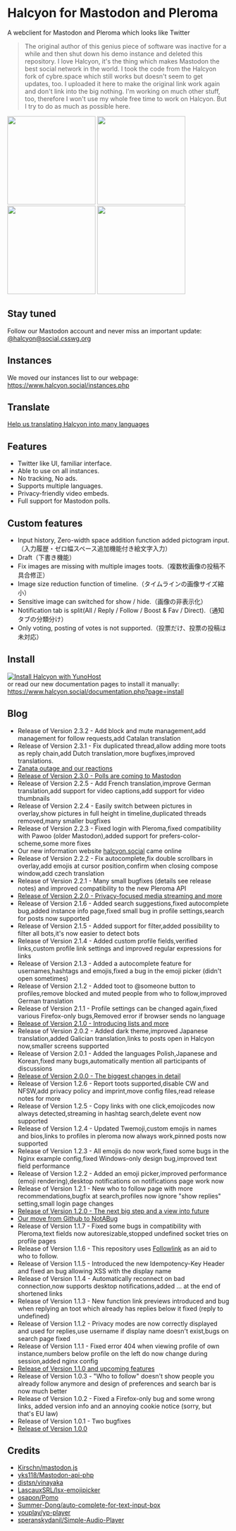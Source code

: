# Halcyon for Mastodon and Pleroma
A webclient for Mastodon and Pleroma which looks like Twitter

>The original author of this genius piece of software was inactive for a while and then shut down his demo instance and deleted this repository. I love Halcyon, it's the thing which makes Mastodon the best social network in the world. I took the code from the Halcyon fork of cybre.space which still works but doesn't seem to get updates, too. I uploaded it here to make the original link work again and don't link into the big nothing. I'm working on much other stuff, too, therefore I won't use my whole free time to work on Halcyon. But I try to do as much as possible here.

<a href="https://halcyon.osa-p.net/login/assets/images/preview0.png"><img src="https://halcyon.osa-p.net/login/assets/images/preview0.png" width="200px"></a>
<a href="https://halcyon.osa-p.net/login/assets/images/preview1.png"><img src="https://halcyon.osa-p.net/login/assets/images/preview1.png" width="200px"></a>
<a href="https://halcyon.osa-p.net/login/assets/images/preview2.png"><img src="https://halcyon.osa-p.net/login/assets/images/preview2.png" width="200px"></a>
<a href="https://halcyon.osa-p.net/login/assets/images/preview3.png"><img src="https://halcyon.osa-p.net/login/assets/images/preview3.png" width="200px"></a>

## Stay tuned
Follow our Mastodon account and never miss an important update: [@halcyon@social.csswg.org](https://social.csswg.org/@halcyon)

## Instances
We moved our instances list to our webpage: https://www.halcyon.social/instances.php

## Translate
[Help us translating Halcyon into many languages](https://translate.nikisoft.one/projects/halcyon/)

## Features
- Twitter like UI, familiar interface.
- Able to use on all instances.
- No tracking, No ads.
- Supports multiple languages.
- Privacy-friendly video embeds.
- Full support for Mastodon polls.

## Custom features
- Input history, Zero-width space addition function added pictogram input.（入力履歴・ゼロ幅スペース追加機能付き絵文字入力）
- Draft（下書き機能）
- Fix images are missing with multiple images toots.（複数枚画像の投稿不具合修正）
- Image size reduction function of timeline.（タイムラインの画像サイズ縮小）
- Sensitive image can switched for show / hide.（画像の非表示化）
- Notification tab is split(All / Reply / Follow / Boost &amp; Fav / Direct).（通知タブの分類分け）
- Only voting, posting of votes is not supported.（投票だけ、投票の投稿は未対応）



## Install
[![Install Halcyon with YunoHost](https://install-app.yunohost.org/install-with-yunohost.png)](https://install-app.yunohost.org/?app=halcyon)  
or read our new documentation pages to install it manually: https://www.halcyon.social/documentation.php?page=install

## Blog
- Release of Version 2.3.2 - Add block and mute management,add management for follow requests,add Catalan translation
- Release of Version 2.3.1 - Fix duplicated thread,allow adding more toots as reply chain,add Dutch translation,more bugfixes,improved translations.
- [Zanata outage and our reactions](https://blog.nikisoft.one/note/656562f160a728ea)
- [Release of Version 2.3.0 - Polls are coming to Mastodon](https://blog.nikisoft.one/note/9d17f1ca19da4095)
- Release of Version 2.2.5 - Add French translation,improve German translation,add support for video captions,add support for video thumbnails
- Release of Version 2.2.4 - Easily switch between pictures in overlay,show pictures in full height in timeline,duplicated threads removed,many smaller bugfixes
- Release of Version 2.2.3 - Fixed login with Pleroma,fixed compatibility with Pawoo (older Mastodon),added support for prefers-color-scheme,some more fixes
- Our new information website [halcyon.social](https://www.halcyon.social) came online
- Release of Version 2.2.2 - Fix autocomplete,fix double scrollbars in overlay,add emojis at cursor position,confirm when closing compose window,add czech translation
- Release of Version 2.2.1 - Many small bugfixes (details see release notes) and improved compatibility to the new Pleroma API
- [Release of Version 2.2.0 - Privacy-focused media streaming and more](https://blog.nikisoft.one/note/a8b64e33e423f60f)
- Release of Version 2.1.6 - Added search suggestions,fixed autocomplete bug,added instance info page,fixed small bug in profile settings,search for posts now supported
- Release of Version 2.1.5 - Added support for filter,added possibility to filter all bots,it's now easier to detect bots
- Release of Version 2.1.4 - Added custom profile fields,verified links,custom profile link settings and improved regular expressions for links
- Release of Version 2.1.3 - Added a autocomplete feature for usernames,hashtags and emojis,fixed a bug in the emoji picker (didn't open sometimes)
- Release of Version 2.1.2 - Added toot to @someone button to profiles,remove blocked and muted people from who to follow,improved German translation
- Release of Version 2.1.1 - Profile settings can be changed again,fixed various Firefox-only bugs,Removed error if browser sends no language
- [Release of Version 2.1.0 - Introducing lists and more](https://blog.nikisoft.one/note/d18ef711148a1ea4)
- Release of Version 2.0.2 - Added dark theme,improved Japanese translation,added Galician translation,links to posts open in Halcyon now,smaller screens supported
- Release of Version 2.0.1 - Added the languages Polish,Japanese and Korean,fixed many bugs,automatically mention all participants of discussions
- [Release of Version 2.0.0 - The biggest changes in detail](https://blog.nikisoft.one/note/d9ef70e8c0f88051)
- Release of Version 1.2.6 - Report toots supported,disable CW and NFSW,add privacy policy and imprint,move config files,read release notes for more
- Release of Version 1.2.5 - Copy links with one click,emojicodes now always detected,streaming in hashtag search,delete event now supported
- Release of Version 1.2.4 - Updated Twemoji,custom emojis in names and bios,links to profiles in pleroma now always work,pinned posts now supported
- Release of Version 1.2.3 - All emojis do now work,fixed some bugs in the Nginx example config,fixed Windows-only design bug,improved text field performance
- Release of Version 1.2.2 - Added an emoji picker,improved performance (emoji rendering),desktop notifications on notifications page work now
- Release of Version 1.2.1 - New who to follow page with more recommendations,bugfix at search,profiles now ignore "show replies" setting,small login page changes
- [Release of Version 1.2.0 - The next big step and a view into future](https://blog.nikisoft.one/note/d3edc2bc8e4101e2)
- [Our move from Github to NotABug](https://blog.nikisoft.one/note/3c0607171cdf5310)
- Release of Version 1.1.7 - Fixed some bugs in compatibility with Pleroma,text fields now autoresizable,stopped undefined socket tries on profile pages
- Release of Version 1.1.6 - This repository uses [Followlink](https://followlink.osa-p.net/) as an aid to who to follow.
- Release of Version 1.1.5 - Introduced the new Idempotency-Key Header and fixed an bug allowing XSS with the display name
- Release of Version 1.1.4 - Automatically reconnect on bad connection,now supports desktop notifications,added ... at the end of shortened links
- Release of Version 1.1.3 - New function link previews introduced and bug when replying an toot which already has replies below it fixed (reply to undefined)
- Release of Version 1.1.2 - Privacy modes are now correctly displayed and used for replies,use username if display name doesn't exist,bugs on search page fixed
- Release of Version 1.1.1 - Fixed error 404 when viewing profile of own instance,numbers below profile on the left do now change during session,added nginx config
- [Release of Version 1.1.0 and upcoming features](https://blog.nikisoft.one/note/56626d2a0239160f)
- Release of Version 1.0.3 - "Who to follow" doesn't show people you already follow anymore and design of preferences and search bar is now much better
- Release of Version 1.0.2 - Fixed a Firefox-only bug and some wrong links, added version info and an annoying cookie notice (sorry, but that's EU law)
- Release of Version 1.0.1 - Two bugfixes
- [Release of Version 1.0.0](https://blog.nikisoft.one/note/41bbb56a91aee055)

## Credits
- [Kirschn/mastodon.js](https://github.com/Kirschn/mastodon.js)
- [yks118/Mastodon-api-php](https://github.com/yks118/Mastodon-api-php)
- [distsn/vinayaka](https://github.com/distsn/vinayaka)
- [LascauxSRL/lsx-emojipicker](https://github.com/LascauxSRL/lsx-emojipicker)
- [osapon/Pomo](https://github.com/osapon/Pomo)
- [Summer-Dong/auto-complete-for-text-input-box](https://github.com/Summer-Dong/auto-complete-for-text-input-box)
- [youplay/yp-player](https://notabug.org/youplay/yp-player)
- [speranskydanil/Simple-Audio-Player](https://github.com/speranskydanil/Simple-Audio-Player)
